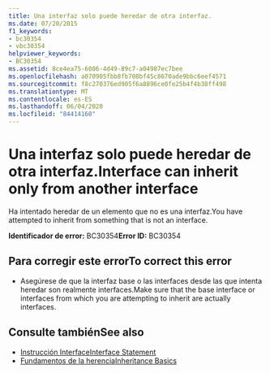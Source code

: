```yaml
---
title: Una interfaz solo puede heredar de otra interfaz.
ms.date: 07/20/2015
f1_keywords:
- bc30354
- vbc30354
helpviewer_keywords:
- BC30354
ms.assetid: 8ce4ea75-6086-4d49-89c7-a04987ec7bee
ms.openlocfilehash: a070905fbb8fb708bf45c8670ade9bbc6eef4571
ms.sourcegitcommit: f8c270376ed905f6a8896ce0fe25b4f4b38ff498
ms.translationtype: MT
ms.contentlocale: es-ES
ms.lasthandoff: 06/04/2020
ms.locfileid: "84414160"
---
```

# <a name="interface-can-inherit-only-from-another-interface"></a><span data-ttu-id="a83c9-102">Una interfaz solo puede heredar de otra interfaz.</span><span class="sxs-lookup"><span data-stu-id="a83c9-102">Interface can inherit only from another interface</span></span>
<span data-ttu-id="a83c9-103">Ha intentado heredar de un elemento que no es una interfaz.</span><span class="sxs-lookup"><span data-stu-id="a83c9-103">You have attempted to inherit from something that is not an interface.</span></span>  
  
 <span data-ttu-id="a83c9-104">**Identificador de error:** BC30354</span><span class="sxs-lookup"><span data-stu-id="a83c9-104">**Error ID:** BC30354</span></span>  
  
## <a name="to-correct-this-error"></a><span data-ttu-id="a83c9-105">Para corregir este error</span><span class="sxs-lookup"><span data-stu-id="a83c9-105">To correct this error</span></span>  
  
- <span data-ttu-id="a83c9-106">Asegúrese de que la interfaz base o las interfaces desde las que intenta heredar son realmente interfaces.</span><span class="sxs-lookup"><span data-stu-id="a83c9-106">Make sure that the base interface or interfaces from which you are attempting to inherit are actually interfaces.</span></span>  
  
## <a name="see-also"></a><span data-ttu-id="a83c9-107">Consulte también</span><span class="sxs-lookup"><span data-stu-id="a83c9-107">See also</span></span>

- [<span data-ttu-id="a83c9-108">Instrucción Interface</span><span class="sxs-lookup"><span data-stu-id="a83c9-108">Interface Statement</span></span>](../language-reference/statements/interface-statement.md)
- [<span data-ttu-id="a83c9-109">Fundamentos de la herencia</span><span class="sxs-lookup"><span data-stu-id="a83c9-109">Inheritance Basics</span></span>](../programming-guide/language-features/objects-and-classes/inheritance-basics.md)

